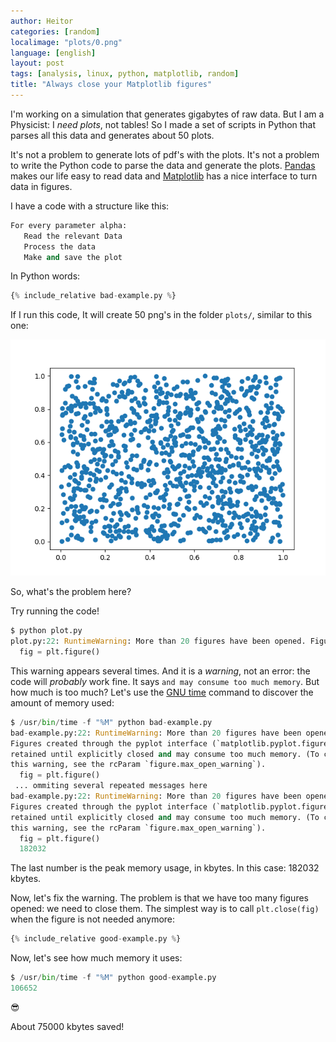 ```yaml
---
author: Heitor
categories: [random]
localimage: "plots/0.png"
language: [english]
layout: post
tags: [analysis, linux, python, matplotlib, random]
title: "Always close your Matplotlib figures"
---
```


I'm working on a simulation that generates gigabytes of raw data. But I am a
Physicist: I _need plots_, not tables! So I made a set of scripts in Python
that parses all this data and generates about 50 plots.

It's not a problem to generate lots of pdf's with the plots. It's not a problem
to write the Python code to parse the data and generate the plots.
[Pandas](https://pandas.pydata.org/) makes our life easy to read data and
[Matplotlib](https://matplotlib.org/) has a nice interface to turn data in
figures.

I have a code with a structure like this:

~~~ python
For every parameter alpha:
   Read the relevant Data
   Process the data
   Make and save the plot
~~~

In Python words:

~~~ python
{% include_relative bad-example.py %}
~~~

If I run this code, It will create 50 png's in the folder `plots/`, similar to
this one:

![random data in a plot](plots/0.png)

So, what's the problem here?

Try running the code!

~~~ python
$ python plot.py
plot.py:22: RuntimeWarning: More than 20 figures have been opened. Figures created through the pyplot interface (`matplotlib.pyplot.figure`) are retained until explicitly closed and may consume too much memory. (To control this warning, see the rcParam `figure.max_open_warning`).
  fig = plt.figure()
~~~

This warning appears several times. And it is a _warning_, not an error: the
code will _probably_ work fine.
It says `and may consume too much memory`. But how much is too much?
Let's use the [GNU time](https://www.gnu.org/software/time/) command to
discover the amount of memory used:

~~~ python
$ /usr/bin/time -f "%M" python bad-example.py
bad-example.py:22: RuntimeWarning: More than 20 figures have been opened.
Figures created through the pyplot interface (`matplotlib.pyplot.figure`) are
retained until explicitly closed and may consume too much memory. (To control
this warning, see the rcParam `figure.max_open_warning`).
  fig = plt.figure()
 ... ommiting several repeated messages here
bad-example.py:22: RuntimeWarning: More than 20 figures have been opened.
Figures created through the pyplot interface (`matplotlib.pyplot.figure`) are
retained until explicitly closed and may consume too much memory. (To control
this warning, see the rcParam `figure.max_open_warning`).
  fig = plt.figure()
  182032
~~~

The last number is the peak memory usage, in kbytes. In this case: 182032
kbytes.

Now, let's fix the warning. The problem is that we have too many figures
opened: we need to close them. The simplest way is to call `plt.close(fig)`
when the figure is not needed anymore:

~~~ python
{% include_relative good-example.py %}
~~~

Now, let's see how much memory it uses:

~~~ python
$ /usr/bin/time -f "%M" python good-example.py
106652
~~~

:sunglasses:

About 75000 kbytes saved!